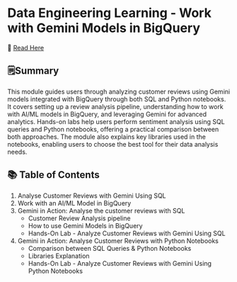 # Data Engineering Learning - Work with Gemini Models in BigQuery

📘 <a href="https://fern-stop-81f.notion.site/Working-with-Gemini-Models-with-BigQuery-1ec13f9f5c0380f7a656d9f1b6b877fa?pvs=74"> Read Here</a>

## 🗒️Summary 
This module guides users through analyzing customer reviews using Gemini models integrated with BigQuery through both SQL and Python notebooks. It covers setting up a review analysis pipeline, understanding how to work with AI/ML models in BigQuery, and leveraging Gemini for advanced analytics. Hands-on labs help users perform sentiment analysis using SQL queries and Python notebooks, offering a practical comparison between both approaches. The module also explains key libraries used in the notebooks, enabling users to choose the best tool for their data analysis needs.

## 📚 Table of Contents
<ol>
  <li> Analyse Customer Reviews with Gemini Using SQL</li>
  <li> Work with an AI/ML Model in BigQuery</li>
  <li>
    Gemini in Action: Analyse the customer reviews with SQL
    <ul>
      <li>Customer Review Analysis pipeline</li>
      <li>How to use Gemini Models in BigQuery</li>
      <li>Hands-On Lab - Analyze Customer Reviews with Gemini Using SQL</li>
    </ul>
  </li>
  <li>
    Gemini in Action: Analyse Customer Reviews with Python Notebooks
    <ul>
      <li>Comparison between SQL Queries & Python Notebooks</li>
      <li>Libraries Explanation </li>
      <li>Hands-On Lab - Analyze Customer Reviews with Gemini Using Python Notebooks</li>
    </ul>
  </li>
</ol>

